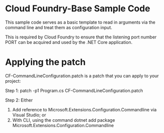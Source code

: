# Cloud Foundry-Base Sample Code
This sample code serves as a basic template to read in arguments via the command line and
treat them as configuration input.

This is required by Cloud Foundry to ensure that the listening port number PORT 
can be acquired and used by the .NET Core application.

# Applying the patch

CF-CommandLineConfiguration.patch is a patch that you can apply to your project:

Step 1: 
patch -p1 Program.cs CF-CommandLineConfiguration.patch

Step 2: Either 
  1. Add reference to Microsoft.Extensions.Configuration.Commandline via Visual Studio; or
  2. With CLI, using the command dotnet add package Microsoft.Extensions.Configuration.Commandline  
